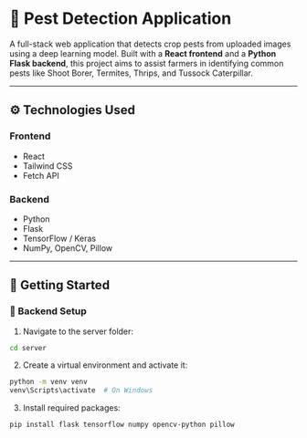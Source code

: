# 🐛 Pest Detection Application

A full-stack web application that detects crop pests from uploaded images using a deep learning model. Built with a **React frontend** and a **Python Flask backend**, this project aims to assist farmers in identifying common pests like Shoot Borer, Termites, Thrips, and Tussock Caterpillar.


---

## ⚙️ Technologies Used

### Frontend
- React
- Tailwind CSS
- Fetch API

### Backend
- Python
- Flask
- TensorFlow / Keras
- NumPy, OpenCV, Pillow

---

## 🚀 Getting Started

### 🔧 Backend Setup

1. Navigate to the server folder:
```bash
cd server
```

2. Create a virtual environment and activate it:
```bash
python -m venv venv
venv\Scripts\activate  # On Windows
```

3. Install required packages:
```bash
pip install flask tensorflow numpy opencv-python pillow
```



